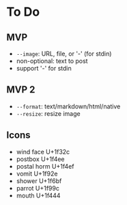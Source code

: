 # To Do


## MVP
- `--image`: URL, file, or '-' (for stdin)
- non-optional: text to post
- support '-' for stdin

## MVP 2

- `--format`: text/markdown/html/native
- `--resize`: resize image


## Icons

- wind face U+1f32c
- postbox U+1f4ee
- postal horm U+1f4ef
- vomit U+1f92e
- shower U+1f6bf
- parrot U+1f99c 
- mouth U+1f444
